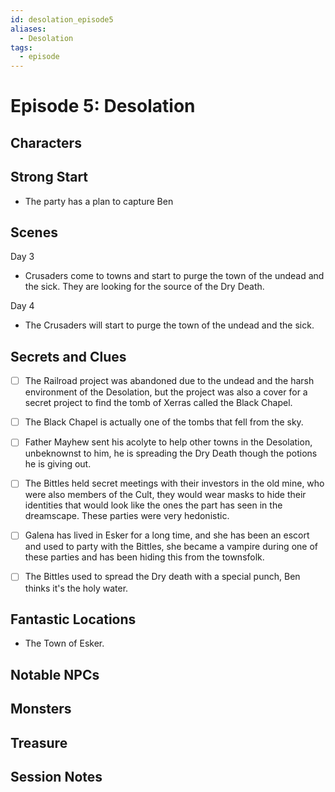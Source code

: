 ```yaml
---
id: desolation_episode5
aliases:
  - Desolation
tags:
  - episode
---
```


# Episode 5: Desolation

## Characters

## Strong Start
-  The party has a plan to capture Ben

## Scenes

Day 3
- Crusaders come to towns and start to purge the town of the undead and the sick. They are looking for the source of the Dry Death.

Day 4
- The Crusaders will start to purge the town of the undead and the sick.

## Secrets and Clues
- [ ] The Railroad project was abandoned due to the undead and the harsh environment of the Desolation, but the project was also a cover for a secret project to find the tomb of Xerras called the Black Chapel.
- [ ] The Black Chapel is actually one of the tombs that fell from the sky.
- [ ] Father Mayhew sent his acolyte to help other towns in the Desolation, unbeknownst to him, he is spreading the Dry Death though the potions he is giving out.
- [ ] The Bittles held secret meetings with their investors in the old mine, who were also members of the Cult, they would wear masks to hide their identities that would look like the ones the part has seen in the dreamscape. These parties were very hedonistic.
- [ ] Galena has lived in Esker for a long time, and she has been an escort and used to party with the Bittles, she became a vampire during one of these parties and has been hiding this from the townsfolk. 
- [ ] The Bittles used to spread the Dry death with a special punch, Ben thinks it's the holy water.



## Fantastic Locations
- The Town of Esker.

## Notable NPCs

## Monsters


## Treasure


## Session Notes


